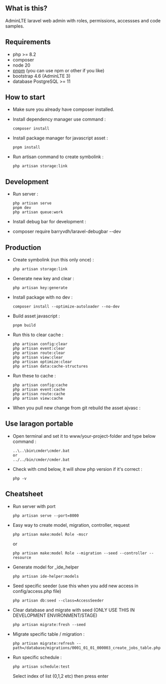 ## What is this?

AdminLTE laravel web admin with roles, permissions, accessses and code samples.

## Requirements

-   php >= 8.2
-   composer
-   node 20
-   [pnpm](https://pnpm.io/) (you can use npm or other if you like)
-   bootstrap 4.6 (AdminLTE 3)
-   database PostgreSQL >= 11

## How to start

-   Make sure you already have composer installed.
-   Install dependency manager use command :

    `composer install`

-   Install package manager for javascript asset :

    `pnpm install`

-   Run artisan command to create symbolink :

    `php artisan storage:link`

## Development

-   Run server :

    ```
    php artisan serve
    pnpm dev
    php artisan queue:work
    ```

-   Install debug bar for development :
-   composer require barryvdh/laravel-debugbar --dev

## Production

-   Create symbolink (run this only once) :

    `php artisan storage:link`

-   Generate new key and clear :

    `php artisan key:generate`

-   Install package with no dev :

    `composer install --optimize-autoloader --no-dev`

-   Build asset javascript :

    `pnpm build`

-   Run this to clear cache :

    ```
    php artisan config:clear
    php artisan event:clear
    php artisan route:clear
    php artisan view:clear
    php artisan optimize:clear
    php artisan data:cache-structures
    ```

-   Run these to cache :

    ```
    php artisan config:cache
    php artisan event:cache
    php artisan route:cache
    php artisan view:cache
    ```

-   When you pull new change from git rebuild the asset ajvasc :

## Use laragon portable

-   Open terminal and set it to www/your-project-folder and type below command :

    ```
    ..\..\bin\cmder\cmder.bat
    or
    ../../bin/cmder/cmder.bat
    ```

-   Check with cmd below, it will show php version if it's correct :

    `php -v`

## Cheatsheet

-   Run server with port

    `php artisan serve --port=8000`

-   Easy way to create model, migration, controller, request

    `php artisan make:model Role -mscr`

    or

    `php artisan make:model Role --migration --seed --controller --resource`

-   Generate model for \_ide_helper

    `php artisan ide-helper:models`

-   Seed specific seeder (use this when you add new access in config/access.php file)

    `php artisan db:seed --class=AccessSeeder`

-   Clear database and migrate with seed (ONLY USE THIS IN DEVELOPMENT ENVIRONMENT/STAGE)

    `php artisan migrate:fresh --seed`

-   Migrate specific table / migration :

    `php artisan migrate:refresh --path=/database/migrations/0001_01_01_000003_create_jobs_table.php`

-   Run specific schedule :

    `php artisan schedule:test`

    Select index of list (0,1,2 etc) then press enter

